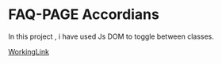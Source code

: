 <h1>FAQ-PAGE Accordians </h1>
<p>In this project , i have used Js DOM to toggle between classes.</p>
<a href="https://sarthakuppal24.github.io/Accordian_FAQ/">WorkingLink</a>
